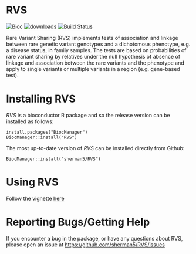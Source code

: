# RVS 

[![Bioc](https://bioconductor.org/images/logo_bioconductor.gif)](https://bioconductor.org/packages/RVS)
[![downloads](https://bioconductor.org/shields/downloads/release/RVS.svg)](http://bioconductor.org/packages/stats/bioc/RVS/)
[![Build Status](https://travis-ci.org/sherman5/RVS.svg?branch=master)](https://travis-ci.org/sherman5/RVS)

Rare Variant Sharing (RVS) implements tests of association and linkage between rare genetic variant genotypes and a dichotomous phenotype, e.g. a disease status, in family samples. The tests are based on probabilities of rare variant sharing by relatives under the null hypothesis of absence of linkage and association between the rare variants and the phenotype and apply to single variants or multiple variants in a region (e.g. gene-based test).

# Installing RVS

*RVS* is a bioconductor R package and so the release version can be installed
as follows:

```
install.packages("BiocManager")
BiocManager::install("RVS")
```

The most up-to-date version of *RVS* can be installed directly from Github:

```
BiocManager::install("sherman5/RVS")
```

# Using RVS

Follow the vignette [here](https://bioconductor.org/packages/release/bioc/vignettes/RVS/inst/doc/RVS.html)

# Reporting Bugs/Getting Help

If you encounter a bug in the package, or have any questions about RVS, please open an issue at https://github.com/sherman5/RVS/issues
